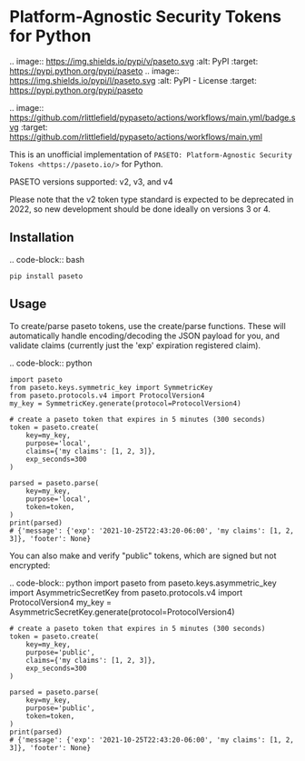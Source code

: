 Platform-Agnostic Security Tokens for Python
============================================
.. image:: https://img.shields.io/pypi/v/paseto.svg
   :alt: PyPI
   :target: https://pypi.python.org/pypi/paseto
.. image:: https://img.shields.io/pypi/l/paseto.svg
   :alt: PyPI - License
   :target: https://pypi.python.org/pypi/paseto


.. image:: https://github.com/rlittlefield/pypaseto/actions/workflows/main.yml/badge.svg
    :target: https://github.com/rlittlefield/pypaseto/actions/workflows/main.yml

This is an unofficial implementation of
`PASETO: Platform-Agnostic Security Tokens <https://paseto.io/>` for Python.

PASETO versions supported: v2, v3, and v4

Please note that the v2 token type standard is expected to be deprecated in 2022, so new development should be done ideally on versions 3 or 4.

Installation
------------

.. code-block:: bash

    pip install paseto


Usage
-----

To create/parse paseto tokens, use the create/parse functions. These will
automatically handle encoding/decoding the JSON payload for you, and validate
claims (currently just the 'exp' expiration registered claim).


.. code-block:: python

    import paseto
    from paseto.keys.symmetric_key import SymmetricKey
    from paseto.protocols.v4 import ProtocolVersion4
    my_key = SymmetricKey.generate(protocol=ProtocolVersion4)

    # create a paseto token that expires in 5 minutes (300 seconds)
    token = paseto.create(
        key=my_key,
        purpose='local',
        claims={'my claims': [1, 2, 3]},
        exp_seconds=300
    )

    parsed = paseto.parse(
        key=my_key,
        purpose='local',
        token=token,
    )
    print(parsed)
    # {'message': {'exp': '2021-10-25T22:43:20-06:00', 'my claims': [1, 2, 3]}, 'footer': None}


You can also make and verify "public" tokens, which are signed but not
encrypted:


.. code-block:: python
    import paseto
    from paseto.keys.asymmetric_key import AsymmetricSecretKey
    from paseto.protocols.v4 import ProtocolVersion4
    my_key = AsymmetricSecretKey.generate(protocol=ProtocolVersion4)

    # create a paseto token that expires in 5 minutes (300 seconds)
    token = paseto.create(
        key=my_key,
        purpose='public',
        claims={'my claims': [1, 2, 3]},
        exp_seconds=300
    )

    parsed = paseto.parse(
        key=my_key,
        purpose='public',
        token=token,
    )
    print(parsed)
    # {'message': {'exp': '2021-10-25T22:43:20-06:00', 'my claims': [1, 2, 3]}, 'footer': None}

